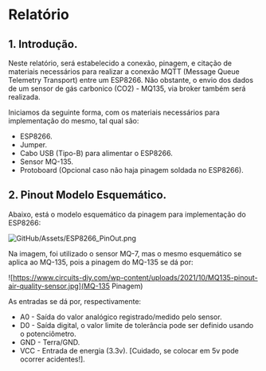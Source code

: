 # Relatório

## 1. Introdução.

Neste relatório, será estabelecido a conexão, pinagem, e citação de materiais necessários para realizar a conexão MQTT (Message Queue Telemetry Transport) entre um ESP8266. Não obstante, o envio dos dados de um sensor de gás carbonico (CO2) - MQ135, via broker também será realizada.

Iniciamos da seguinte forma, com os materiais necessários para implementação do mesmo, tal qual são:

* ESP8266.
* Jumper.
* Cabo USB (Tipo-B) para alimentar o ESP8266.
* Sensor MQ-135.
* Protoboard (Opcional caso não haja pinagem soldada no ESP8266).

## 2. Pinout Modelo Esquemático.

Abaixo, está o modelo esquemático da pinagem para implementação do ESP8266:

![GitHub/Assets/ESP8266_PinOut.png](PinOut)

Na imagem, foi utilizado o sensor MQ-7, mas o mesmo esquemático se aplica ao MQ-135, pois a pinagem do MQ-135 se dá por:

![https://www.circuits-diy.com/wp-content/uploads/2021/10/MQ135-pinout-air-quality-sensor.jpg](MQ-135 Pinagem)

As entradas se dá por, respectivamente:
* A0 - Saída do valor analógico registrado/medido pelo sensor.
* D0 - Saída digital, o valor limite de tolerância pode ser definido usando o potenciômetro.
* GND - Terra/GND.
* VCC - Entrada de energia (3.3v). [Cuidado, se colocar em 5v pode ocorrer acidentes!].


